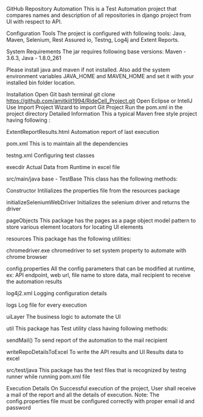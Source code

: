 GitHub Repository Automation
This is a Test Automation project that compares names and description of all repositories in django project from UI with respect to API.

Configuration Tools
The project is configured with following tools: Java, Maven, Selenium, Rest Assured io, Testng, Log4j and Extent Reports.

System Requirements
The jar requires following base versions: Maven - 3.6.3, Java - 1.8.0_261

Please install java and maven if not installed. Also add the system environment variables JAVA_HOME and MAVEN_HOME and set it with your installed bin folder location.

Installation
Open Git bash terminal
git clone https://github.com/amitkiit1994/RideCell_Project.git
Open Eclipse or IntellJ
Use Import Project Wizard to import Git Project
Run the pom.xml in the project directory
Detailed Information
This a typical Maven free style project having following :

ExtentReportResults.html
Automation report of last execution

pom.xml
This is to maintain all the dependencies

testng.xml
Configuring test classes

execdir
Actual Data from Runtime in excel file

src/main/java
base - TestBase
This class has the following methods:

Constructor
Intilializes the properties file from the resources package

initializeSeleniumWebDriver
Initializes the selenium driver and returns the driver

pageObjects
This package has the pages as a page object model pattern to store various element locators for locating UI elements

resources
This package has the following utilities:

chromedriver.exe
chromedriver to set system property to automate with chrome browser

config.properties
All the config parameters that can be modified at runtime, ex: API endpoint, web url, file name to store data, mail recipient to receive the automation results

log4j2.xml
Logging configuration details

logs
Log file for every execution

uiLayer
The business logic to automate the UI

util
This package has Test utility class having following methods:

sendMail()
To send report of the automation to the mail recipient

writeRepoDetailsToExcel
To write the API results and UI Results data to excel

src/test/java
This package has the test files that is recognized by testng runner while running pom.xml file

Execution Details
On Successful execution of the project, User shall receive a mail of the report and all the details of execution. Note: The config.properties file must be configured correctly with proper email id and password

